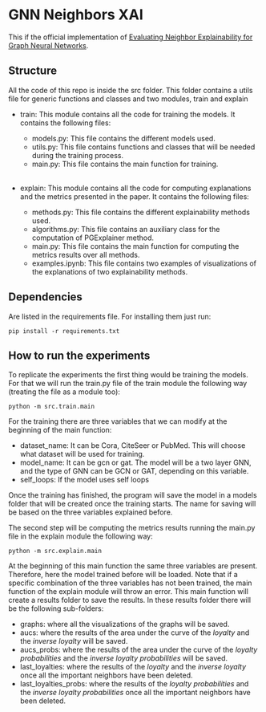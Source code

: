 # GNN Neighbors XAI
This if the official implementation of [Evaluating Neighbor Explainability for Graph Neural Networks](https://arxiv.org/abs/2311.08118).

## Structure

All the code of this repo is inside the src folder. This folder contains a utils file for generic functions and classes and two modules, train and explain
* train: This module contains all the code for training the models. It contains the following files:
  - models.py: This file contains the different models used.
  - utils.py: This file contains functions and classes that will be needed during the training process.
  - main.py: This file contains the main function for training.<br/><br/>


* explain: This module contains all the code for computing explanations and the metrics presented in the paper. It contains the following files:
  - methods.py: This file contains the different explainability methods used.
  - algorithms.py: This file contains an auxiliary class for the computation of PGExplainer method.
  - main.py: This file contains the main function for computing the metrics results over all methods.
  - examples.ipynb: This file contains two examples of visualizations of the explanations of two explainability methods.

## Dependencies

Are listed in the requirements file. For installing them just run:

```
pip install -r requirements.txt
```


## How to run the experiments

To replicate the experiments the first thing would be training the models. For that we will run the train.py file of the train module the following way (treating the file as a module too):

```
python -m src.train.main
```

For the training there are three variables that we can modify at the beginning of the main function:

- dataset_name: It can be Cora, CiteSeer or PubMed. This will choose what dataset will be used for training. 
- model_name: It can be gcn or gat. The model will be a two layer GNN, and the type of GNN can be GCN or GAT, depending on this variable.
- self_loops: If the model uses self loops

Once the training has finished, the program will save the model in a models folder that will be created once the training starts. The name for saving will be based on the three variables explained before.

The second step will be computing the metrics results running the main.py file in the explain module the following way:

```
python -m src.explain.main
```

At the beginning of this main function the same three variables are present. Therefore, here the model trained before will be loaded. Note that if a specific combination of the three variables has not been trained, the main function of the explain module will throw an error. This main function will create a results folder to save the results. In these results folder there will be the following sub-folders:

- graphs: where all the visualizations of the graphs will be saved.
- aucs: where the results of the area under the curve of the *loyalty* and the *inverse loyalty* will be saved.
- aucs_probs: where the results of the area under the curve of the *loyalty probabilities* and the *inverse loyalty probabilities* will be saved.
- last_loyalties: where the results of the *loyalty* and the *inverse loyalty* once all the important neighbors have been deleted.
- last_loyalties_probs: where the results of the *loyalty probabilities* and the *inverse loyalty probabilities* once all the important neighbors have been deleted.


